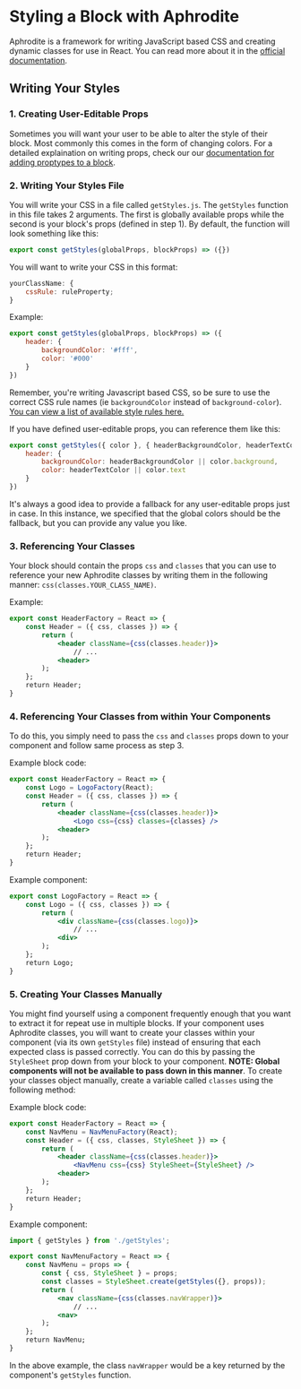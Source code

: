 # Styling a Block with Aphrodite

Aphrodite is a framework for writing JavaScript based CSS and creating dynamic classes for use in React. You can read more about it in the [official documentation](https://github.com/Khan/aphrodite).

## Writing Your Styles

### 1. Creating User-Editable Props

Sometimes you will want your user to be able to alter the style of their block. Most commonly this comes in the form of changing colors. For a detailed explaination on writing props, check our our [documentation for adding proptypes to a block](/how-to/proptypes/README.md).

### 2. Writing Your Styles File

You will write your CSS in a file called `getStyles.js`. The `getStyles` function in this file takes 2 arguments. The first is globally available props while the second is your block's props (defined in step 1). By default, the function will look something like this:

```js
export const getStyles(globalProps, blockProps) => ({})
```

You will want to write your CSS in this format:

```js
yourClassName: {
    cssRule: ruleProperty;
}
```

Example:

```js
export const getStyles(globalProps, blockProps) => ({
    header: {
        backgroundColor: '#fff',
        color: '#000'
    }
})
```

Remember, you're writing Javascript based CSS, so be sure to use the correct CSS rule names (ie `backgroundColor` instead of `background-color`). [You can view a list of available style rules here.](https://www.w3schools.com/jsref/dom_obj_style.asp)

If you have defined user-editable props, you can reference them like this:

```javascript
export const getStyles({ color }, { headerBackgroundColor, headerTextColor }) => ({
    header: {
        backgroundColor: headerBackgroundColor || color.background,
        color: headerTextColor || color.text
    }
})
```

It's always a good idea to provide a fallback for any user-editable props just in case. In this instance, we specified that the global colors should be the fallback, but you can provide any value you like.

### 3. Referencing Your Classes

Your block should contain the props `css` and `classes` that you can use to reference your new Aphrodite classes by writing them in the following manner: `css(classes.YOUR_CLASS_NAME)`.

Example:

```jsx
export const HeaderFactory = React => {
    const Header = ({ css, classes }) => {
        return (
            <header className={css(classes.header)}>
                // ...
            <header>
        );
    };
    return Header;
}
```

### 4. Referencing Your Classes from within Your Components

To do this, you simply need to pass the `css` and `classes` props down to your component and follow same process as step 3.

Example block code:

```jsx
export const HeaderFactory = React => {
    const Logo = LogoFactory(React);
    const Header = ({ css, classes }) => {
        return (
            <header className={css(classes.header)}>
                <Logo css={css} classes={classes} />
            <header>
        );
    };
    return Header;
}
```

Example component:

```jsx
export const LogoFactory = React => {
    const Logo = ({ css, classes }) => {
        return (
            <div className={css(classes.logo)}>
                // ...
            <div>
        );
    };
    return Logo;
}
```

### 5. Creating Your Classes Manually

You might find yourself using a component frequently enough that you want to extract it for repeat use in multiple blocks. If your component uses Aphrodite classes, you will want to create your classes within your component (via its own `getStyles` file) instead of ensuring that each expected class is passed correctly. You can do this by passing the `StyleSheet` prop down from your block to your component. **NOTE: Global components will not be available to pass down in this manner**. To create your classes object manually, create a variable called `classes` using the following method:

Example block code:

```jsx
export const HeaderFactory = React => {
    const NavMenu = NavMenuFactory(React);
    const Header = ({ css, classes, StyleSheet }) => {
        return (
            <header className={css(classes.header)}>
                <NavMenu css={css} StyleSheet={StyleSheet} />
            <header>
        );
    };
    return Header;
}
```

Example component:

```jsx
import { getStyles } from './getStyles';

export const NavMenuFactory = React => {
    const NavMenu = props => {
        const { css, StyleSheet } = props;
        const classes = StyleSheet.create(getStyles({}, props));
        return (
            <nav className={css(classes.navWrapper)}>
                // ...
            <nav>
        );
    };
    return NavMenu;
}
```

In the above example, the class `navWrapper` would be a key returned by the component's `getStyles` function.
